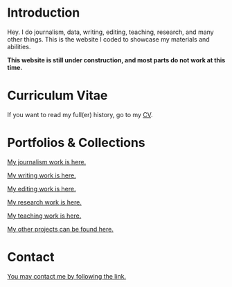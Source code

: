# Introduction

Hey. I do journalism, data, writing, editing, teaching, research, and many other things. This is the website I coded to showcase my materials and abilities.

**This website is still under construction, and most parts do not work at this time.**

# Curriculum Vitae

If you want to read my full(er) history, go to my [CV](./curriculum-vitae.md).

# Portfolios & Collections

[My journalism work is here.](./journalism.md)

[My writing work is here.](./writing.md)

[My editing work is here.](./editing.md)

[My research work is here.](./research.md)

[My teaching work is here.](./teaching.md)

[My other projects can be found here.](./projects.md)

# Contact

[You may contact me by following the link.](./contact.md)

